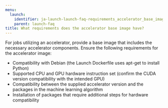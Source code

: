 ```yaml
---
menu:
  launch:
    identifier: ja-launch-launch-faq-requirements_accelerator_base_image
    parent: launch-faq
title: What requirements does the accelerator base image have?
---
```


For jobs utilizing an accelerator, provide a base image that includes the necessary accelerator components. Ensure the following requirements for the accelerator image:

- Compatibility with Debian (the Launch Dockerfile uses apt-get to install Python)
- Supported CPU and GPU hardware instruction set (confirm the CUDA version compatibility with the intended GPU)
- Compatibility between the supplied accelerator version and the packages in the machine learning algorithm
- Installation of packages that require additional steps for hardware compatibility